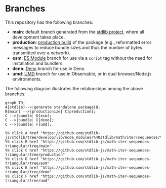 <!--

@license Apache-2.0

Copyright (c) 2022 The Stdlib Authors.

Licensed under the Apache License, Version 2.0 (the "License");
you may not use this file except in compliance with the License.
You may obtain a copy of the License at

    http://www.apache.org/licenses/LICENSE-2.0

Unless required by applicable law or agreed to in writing, software
distributed under the License is distributed on an "AS IS" BASIS,
WITHOUT WARRANTIES OR CONDITIONS OF ANY KIND, either express or implied.
See the License for the specific language governing permissions and
limitations under the License.

-->

# Branches

This repository has the following branches:

-   **main**: default branch generated from the [stdlib project][stdlib-url], where all development takes place.
-   **production**: [production build][production-url] of the package (e.g., reformatted error messages to reduce bundle sizes and thus the number of bytes transmitted over a network).
-   **esm**: [ES Module][esm-url] branch for use via a `script` tag without the need for installation and bundlers.
-   **deno**: [Deno][deno-url] branch for use in Deno.
-   **umd**: [UMD][umd-url] branch for use in Observable, or in dual browser/Node.js environments.

The following diagram illustrates the relationships among the above branches:

```mermaid
graph TD;
A[stdlib]-->|generate standalone package|B;
B[main] -->|productionize| C[production];
C -->|bundle| D[esm];
C -->|bundle| E[deno];
C -->|bundle| F[umd];

%% click A href "https://github.com/stdlib-js/stdlib/tree/develop/lib/node_modules/%40stdlib/math/iter/sequences/triangular"
%% click B href "https://github.com/stdlib-js/math-iter-sequences-triangular/tree/main"
%% click C href "https://github.com/stdlib-js/math-iter-sequences-triangular/tree/production"
%% click D href "https://github.com/stdlib-js/math-iter-sequences-triangular/tree/esm"
%% click E href "https://github.com/stdlib-js/math-iter-sequences-triangular/tree/deno"
%% click F href "https://github.com/stdlib-js/math-iter-sequences-triangular/tree/umd"
```

[stdlib-url]: https://github.com/stdlib-js/stdlib/tree/develop/lib/node_modules/%40stdlib/math/iter/sequences/triangular
[production-url]: https://github.com/stdlib-js/math-iter-sequences-triangular/tree/production
[deno-url]: https://github.com/stdlib-js/math-iter-sequences-triangular/tree/deno
[umd-url]: https://github.com/stdlib-js/math-iter-sequences-triangular/tree/umd
[esm-url]: https://github.com/stdlib-js/math-iter-sequences-triangular/tree/esm
